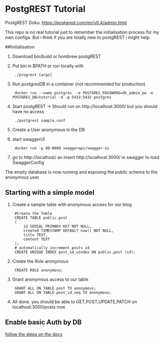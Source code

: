 # PostgREST Tutorial
PostgREST Doku:
	https://postgrest.com/en/v0.4/admin.html

This repo is no real tutorial just to remember the initialisation process for my own configs.
But i think if you are totally new to postgREST i might help.

##Initialisation
1. Download bin/build or hombrew postgREST
2. Put bin in $PATH or run locally with 

        ./progrest [args]
3. Run postgresDB in a container (not recommended for production)

        docker run --name postgres  -e POSTGRES_PASSWORD=db_admin_pw -e POSTGRES_DB=tutorial -d -p 5432:5432 postgres

4. Start postgREST -> Should run on http://localhost:3000/ but you should have no access
        
        ./postgrest sample.conf

5. Create a User anonymous in the DB
6. start swaggerUI
     
        docker run -p 80:8080 swaggerapi/swagger-ui

7. go to http://localhost/ an insert http://localhost:3000/ in swagger to load SwaggerConfig

The empty database is now running and exposing the public schema to the anonymous user.

## Starting with a simple model

1. Create a sample table with anonymous access for our blog
        
        #Create the Table
        CREATE TABLE public.post
        (   
            id SERIAL PRIMARY KEY NOT NULL,
            created TIMESTAMP DEFAULT now() NOT NULL,
            title TEXT,
            content TEXT
        );
        # automatically increment posts id
        CREATE UNIQUE INDEX post_id_uindex ON public.post (id);
        
2. Create the Role anonymous
    
        CREATE ROLE anonymous;

3. Grant anonymous access to our table
    
        GRANT ALL ON TABLE post TO anonymous;
        GRANT ALL ON TABLE post_id_seq TO anonymous;

4. All done. you should be able to GET,POST,UPDATE,PATCH on localhost:3000/posts now
    
## Enable basic Auth by DB
[follow the steps on the docs](https://postgrest.com/en/v0.4/auth.html#sql-user-management)